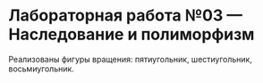# Лабораторная работа №03 — Наследование и полиморфизм

Реализованы фигуры вращения: пятиугольник, шестиугольник, восьмиугольник.
